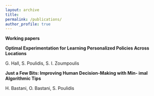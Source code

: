 ```yaml
---
layout: archive
title: 
permalink: /publications/
author_profile: true
---
```


**Working papers**

**Optimal Experimentation for Learning Personalized Policies Across Locations**

G. Hall, S. Poulidis, S. I. Zoumpoulis


**Just a Few Bits: Improving Human Decision-Making with Min- imal Algorithmic Tips**

H. Bastani, O. Bastani, S. Poulidis
